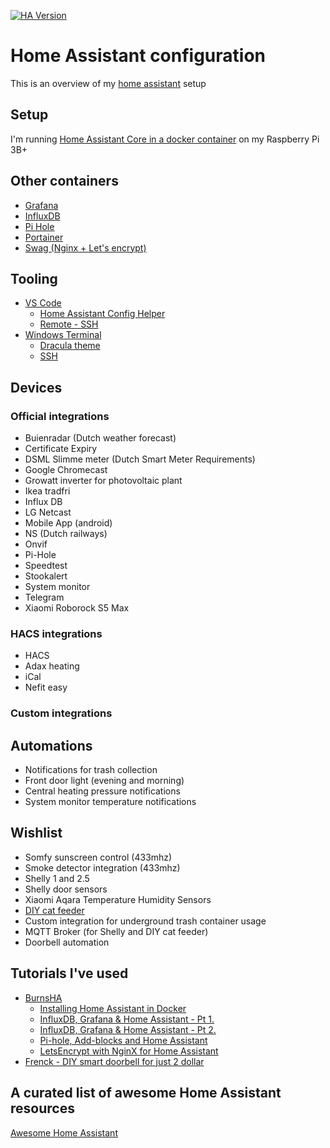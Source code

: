 [![HA Version](https://img.shields.io/badge/Running%20Home%20Assistant-0.116.4%20-darkblue)](https://github.com/home-assistant/core/releases/tag/0.116.4)

# Home Assistant configuration

This is an overview of my [home assistant](https://www.home-assistant.io/) setup

## Setup
I'm running [Home Assistant Core in a docker container](https://hub.docker.com/r/homeassistant/raspberrypi3-homeassistant) on my Raspberry Pi 3B+

## Other containers
* [Grafana](https://hub.docker.com/r/grafana/grafana)
* [InfluxDB](https://hub.docker.com/_/influxdb)
* [Pi Hole](https://hub.docker.com/r/pihole/pihole)
* [Portainer](https://hub.docker.com/r/portainer/portainer-ce)
* [Swag (Nginx + Let's encrypt)](https://hub.docker.com/r/linuxserver/swag)

## Tooling
* [VS Code](https://code.visualstudio.com/download)
  * [Home Assistant Config Helper](https://github.com/keesschollaart81/vscode-home-assistant)
  * [Remote - SSH](https://github.com/Microsoft/vscode-remote-release)
* [Windows Terminal](https://github.com/microsoft/terminal)
  * [Dracula theme](https://draculatheme.com/windows-terminal)
  * [SSH](https://docs.microsoft.com/en-us/windows/terminal/tutorials/ssh)

## Devices

### Official integrations
* Buienradar (Dutch weather forecast)
* Certificate Expiry
* DSML Slimme meter (Dutch Smart Meter Requirements)
* Google Chromecast
* Growatt inverter for photovoltaic plant
* Ikea tradfri
* Influx DB
* LG Netcast
* Mobile App (android)
* NS (Dutch railways)
* Onvif
* Pi-Hole
* Speedtest
* Stookalert
* System monitor
* Telegram
* Xiaomi Roborock S5 Max
  
### HACS integrations
* HACS
* Adax heating
* iCal
* Nefit easy

### Custom integrations

## Automations
* Notifications for trash collection
* Front door light (evening and morning)
* Central heating pressure notifications
* System monitor temperature notifications

## Wishlist
* Somfy sunscreen control (433mhz)
* Smoke detector integration (433mhz)
* Shelly 1 and 2.5
* Shelly door sensors
* Xiaomi Aqara Temperature Humidity Sensors
* [DIY cat feeder](https://github.com/AdeZwart/RPi-HomeAutomation)
* Custom integration for underground trash container usage
* MQTT Broker (for Shelly and DIY cat feeder)
* Doorbell automation 

## Tutorials I've used
* [BurnsHA](https://www.youtube.com/c/BurnsHA)
  * [Installing Home Assistant in Docker](https://youtu.be/bG6g2btJbNk)
  * [InfluxDB, Grafana & Home Assistant - Pt 1.](https://youtu.be/lveSI3hPHE8)
  * [InfluxDB, Grafana & Home Assistant - Pt 2.](https://youtu.be/rMaU69am_cg)
  * [Pi-hole, Add-blocks and Home Assistant](https://youtu.be/yMbpxB39X1Y)
  * [LetsEncrypt with NginX for Home Assistant](https://youtu.be/oN1qPl3Yve8)
* [Frenck - DIY smart doorbell for just 2 dollar](https://frenck.dev/diy-smart-doorbell-for-just-2-dollar/)

## A curated list of awesome Home Assistant resources
[Awesome Home Assistant](https://www.awesome-ha.com/)